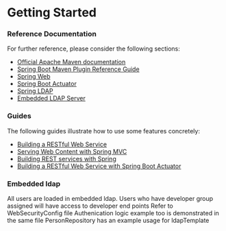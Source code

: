# Getting Started

### Reference Documentation
For further reference, please consider the following sections:

* [Official Apache Maven documentation](https://maven.apache.org/guides/index.html)
* [Spring Boot Maven Plugin Reference Guide](https://docs.spring.io/spring-boot/docs/2.2.0.RELEASE/maven-plugin/)
* [Spring Web](https://docs.spring.io/spring-boot/docs/2.2.0.RELEASE/reference/htmlsingle/#boot-features-developing-web-applications)
* [Spring Boot Actuator](https://docs.spring.io/spring-boot/docs/2.2.0.RELEASE/reference/htmlsingle/#production-ready)
* [Spring LDAP](https://docs.spring.io/spring-boot/docs/2.2.0.RELEASE/reference/htmlsingle/#boot-features-ldap)
* [Embedded LDAP Server](https://docs.spring.io/spring-boot/docs/2.2.0.RELEASE/reference/html/boot-features-nosql.html#boot-features-ldap-embedded)

### Guides
The following guides illustrate how to use some features concretely:

* [Building a RESTful Web Service](https://spring.io/guides/gs/rest-service/)
* [Serving Web Content with Spring MVC](https://spring.io/guides/gs/serving-web-content/)
* [Building REST services with Spring](https://spring.io/guides/tutorials/bookmarks/)
* [Building a RESTful Web Service with Spring Boot Actuator](https://spring.io/guides/gs/actuator-service/)


### Embedded ldap   

All users are loaded in embedded ldap.
Users who have developer group assigned will have access to developer end points
Refer to WebSecurityConfig file
Authenication logic example too is demonstrated in the same file
PersonRepository has an example usage for ldapTemplate 


